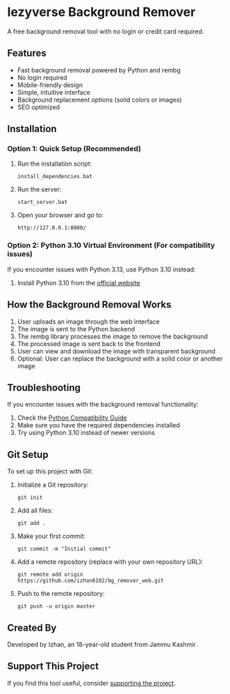 # Iezyverse Background Remover

A free background removal tool with no login or credit card required.

## Features

- Fast background removal powered by Python and rembg
- No login required
- Mobile-friendly design
- Simple, intuitive interface
- Background replacement options (solid colors or images)
- SEO optimized

## Installation

### Option 1: Quick Setup (Recommended)

1. Run the installation script:
   ```
   install_dependencies.bat
   ```

2. Run the server:
   ```
   start_server.bat
   ```

3. Open your browser and go to:
   ```
   http://127.0.0.1:8000/
   ```

### Option 2: Python 3.10 Virtual Environment (For compatibility issues)

If you encounter issues with Python 3.13, use Python 3.10 instead:

1. Install Python 3.10 from the [official website](https://www.python.org/downloads/release/python-31011/)




## How the Background Removal Works

1. User uploads an image through the web interface
2. The image is sent to the Python backend
3. The rembg library processes the image to remove the background
4. The processed image is sent back to the frontend
5. User can view and download the image with transparent background
6. Optional: User can replace the background with a solid color or another image

## Troubleshooting

If you encounter issues with the background removal functionality:

1. Check the [Python Compatibility Guide](PYTHON_COMPATIBILITY.md)
2. Make sure you have the required dependencies installed
3. Try using Python 3.10 instead of newer versions

## Git Setup

To set up this project with Git:

1. Initialize a Git repository:
   ```
   git init
   ```

2. Add all files:
   ```
   git add .
   ```

3. Make your first commit:
   ```
   git commit -m "Initial commit"
   ```

4. Add a remote repository (replace with your own repository URL):
   ```
   git remote add origin https://github.com/izhan0102/bg_remover_web.git
   ```

5. Push to the remote repository:
   ```
   git push -u origin master
   ```

## Created By

Developed by Izhan, an 18-year-old student from Jammu Kashmir.

## Support This Project

If you find this tool useful, consider [supporting the project](https://buymeacoffee.com/iezyverse). 
